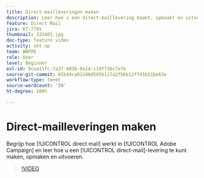```yaml
---
title: Direct-mailleveringen maken
description: Leer hoe u een direct-maillevering maakt, opmaakt en uitvoert.
feature: Direct Mail
jira: KT-7795
thumbnail: 333401.jpg
doc-type: feature video
activity: set-up
team: WWFRE
role: User
level: Beginner
exl-id: 9caa11fc-7a37-4036-8e14-c19f736c7efb
source-git-commit: 05b49ca012d0d505b117a2fb6b12ff41b51be63e
workflow-type: tm+mt
source-wordcount: '39'
ht-degree: 100%

---
```


# Direct-mailleveringen maken

Begrijp hoe [!UICONTROL direct mail] werkt in [!UICONTROL Adobe Campaign] en leer hoe u een [!UICONTROL direct-mail]-levering te kunt maken, opmaken en uitvoeren.

>[!VIDEO](https://video.tv.adobe.com/v/333401?quality=12&learn=on)
